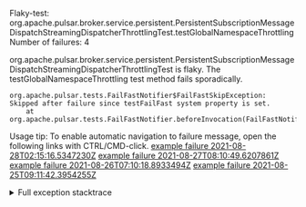         
Flaky-test: org.apache.pulsar.broker.service.persistent.PersistentSubscriptionMessageDispatchStreamingDispatcherThrottlingTest.testGlobalNamespaceThrottling
Number of failures: 4

org.apache.pulsar.broker.service.persistent.PersistentSubscriptionMessageDispatchStreamingDispatcherThrottlingTest is flaky. The testGlobalNamespaceThrottling test method fails sporadically.

```
org.apache.pulsar.tests.FailFastNotifier$FailFastSkipException: Skipped after failure since testFailFast system property is set.
	at org.apache.pulsar.tests.FailFastNotifier.beforeInvocation(FailFastNotifier.java:88)

```

Usage tip: To enable automatic navigation to failure message, open the following links with CTRL/CMD-click.
[example failure 2021-08-28T02:15:16.5347230Z](https://github.com/apache/pulsar/runs/3448473880?check_suite_focus=true#step:9:1368)
[example failure 2021-08-27T08:10:49.6207861Z](https://github.com/apache/pulsar/runs/3440980370?check_suite_focus=true#step:9:1439)
[example failure 2021-08-26T07:10:18.8933494Z](https://github.com/apache/pulsar/runs/3429892136?check_suite_focus=true#step:9:1426)
[example failure 2021-08-25T09:11:42.3954255Z](https://github.com/apache/pulsar/runs/3420085427?check_suite_focus=true#step:10:1370)


<details>
<summary>Full exception stacktrace</summary>
<code><pre>
org.apache.pulsar.tests.FailFastNotifier$FailFastSkipException: Skipped after failure since testFailFast system property is set.
	at org.apache.pulsar.tests.FailFastNotifier.beforeInvocation(FailFastNotifier.java:88)

</pre></code>
</details>

